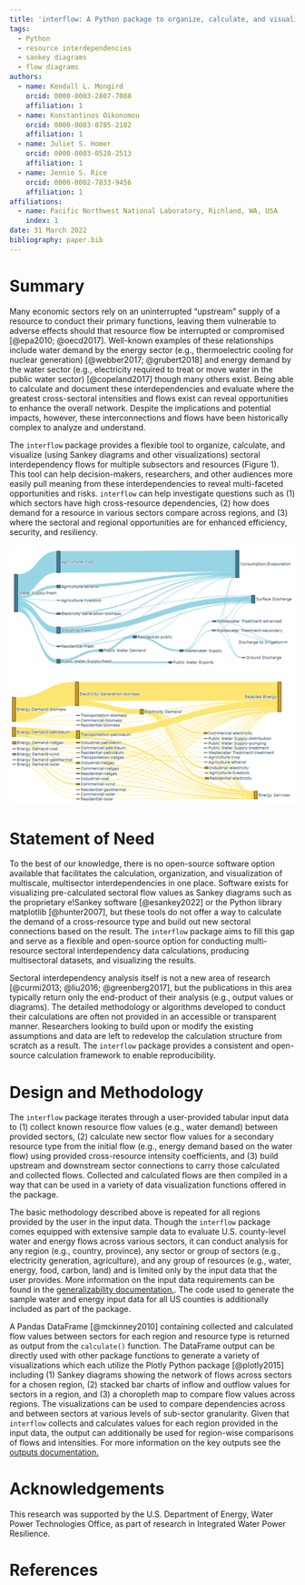 ```yaml
---
title: 'interflow: A Python package to organize, calculate, and visualize sectoral interdependency flow data'
tags:
  - Python
  - resource interdependencies
  - sankey diagrams
  - flow diagrams 
authors:
  - name: Kendall L. Mongird
    orcid: 0000-0003-2807-7088
    affiliation: 1
  - name: Konstantinos Oikonomou
    orcid: 0000-0003-0785-2102
    affiliation: 1
  - name: Juliet S. Homer
    orcid: 0000-0003-0528-2513
    affiliation: 1
  - name: Jennie S. Rice
    orcid: 0000-0002-7833-9456
    affiliation: 1
affiliations:
  - name: Pacific Northwest National Laboratory, Richland, WA, USA
    index: 1
date: 31 March 2022
bibliography: paper.bib
---
```


# Summary

Many economic sectors rely on an uninterrupted “upstream” supply of a resource to conduct their primary functions, leaving them vulnerable to adverse effects should that resource flow be interrupted or compromised [@epa2010; @oecd2017]. Well-known examples of these relationships include water demand by the energy sector (e.g., thermoelectric cooling for nuclear generation) [@webber2017; @grubert2018] and energy demand by the water sector (e.g., electricity required to treat or move water in the public water sector) [@copeland2017] though many others exist. Being able to calculate and document these interdependencies and evaluate where the greatest cross-sectoral intensities and flows exist can reveal opportunities to enhance the overall network. Despite the implications and potential impacts, however, these interconnections and flows have been historically complex to analyze and understand.

The `interflow` package provides a flexible tool to organize, calculate, and visualize (using Sankey diagrams and other visualizations) sectoral interdependency flows for multiple subsectors and resources (Figure 1).  This tool can help decision-makers, researchers, and other audiences more easily pull meaning from these interdependencies to reveal multi-faceted opportunities and risks. `interflow` can help investigate questions such as (1) which sectors have high cross-resource dependencies, (2) how does demand for a resource in various sectors compare across regions, and (3) where the sectoral and regional opportunities are for enhanced efficiency, security, and resiliency.

![Example Sankey Diagram Demonstrating the Flow of a Resource Across Sectors.\label{fig:fig1}](fig1.png)

# Statement of Need

To the best of our knowledge, there is no open-source software option available that facilitates the calculation, organization, and visualization of multiscale, multisector interdependencies in one place. Software exists for visualizing pre-calculated sectoral flow values as Sankey diagrams such as the proprietary e!Sankey software [@esankey2022] or the Python library matplotlib [@hunter2007], but these tools do not offer a way to calculate the demand of a cross-resource type and build out new sectoral connections based on the result. The `interflow` package aims to fill this gap and serve as a flexible and open-source option for conducting multi-resource sectoral interdependency data calculations, producing multisectoral datasets, and visualizing the results.

Sectoral interdependency analysis itself is not a new area of research [@curmi2013; @liu2016; @greenberg2017], but the publications in this area typically return only the end-product of their analysis (e.g., output values or diagrams). The detailed methodology or algorithms developed to conduct their calculations are often not provided in an accessible or transparent manner. Researchers looking to build upon or modify the existing assumptions and data are left to redevelop the calculation structure from scratch as a result. The `interflow` package provides a consistent and open-source calculation framework to enable reproducibility.

# Design and Methodology

The `interflow` package iterates through a user-provided tabular input data to (1) collect known resource flow values (e.g., water demand) between provided sectors, (2) calculate new sector flow values for a secondary resource type from the initial flow (e.g., energy demand based on the water flow) using provided cross-resource intensity coefficients, and (3) build upstream and downstream sector connections to carry those calculated and collected flows. Collected and calculated flows are then compiled in a way that can be used in a variety of data visualization functions offered in the package.

The basic methodology described above is repeated for all regions provided by the user in the input data. Though the `interflow` package comes equipped with extensive sample data to evaluate U.S. county-level water and energy flows across various sectors, it can conduct analysis for any region (e.g., country, province), any sector or group of sectors (e.g., electricity generation, agriculture), and any group of resources (e.g., water, energy, food, carbon, land) and is limited only by the input data that the user provides. More information on the input data requirements can be found in the [generalizability documentation.](https://pnnl.github.io/interflow/user_guide.html#generalizability). The code used to generate the sample water and energy input data for all US counties is additionally included as part of the package.

A Pandas DataFrame [@mckinney2010] containing collected and calculated flow values between sectors for each region and resource type is returned as output from the `calculate()` function. The DataFrame output can be directly used with other package functions to generate a variety of visualizations which each utilize the Plotly Python package [@plotly2015] including (1) Sankey diagrams showing the network of flows across sectors for a chosen region, (2) stacked bar charts of inflow and outflow values for sectors in a region, and (3) a choropleth map to compare flow values across regions. The visualizations can be used to compare dependencies across and between sectors at various levels of sub-sector granularity. Given that `interflow` collects and calculates values for each region provided in the input data, the output can additionally be used for region-wise comparisons of flows and intensities. For more information on the key outputs see the [outputs documentation.](https://pnnl.github.io/interflow/user_guide.html#key-outputs)

# Acknowledgements

This research was supported by the U.S. Department of Energy, Water Power Technologies Office, as part of research in Integrated Water Power Resilience.

# References
